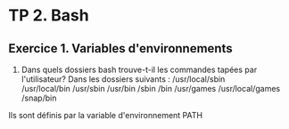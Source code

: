 # TP 2. Bash

## Exercice 1. Variables d'environnements

1. Dans quels dossiers bash trouve-t-il les commandes tapées par l'utilisateur? 
Dans les dossiers suivants : 
/usr/local/sbin  
/usr/local/bin
/usr/sbin
/usr/bin
/sbin
/bin
/usr/games
/usr/local/games
/snap/bin

Ils sont définis par la variable d'environnement PATH

